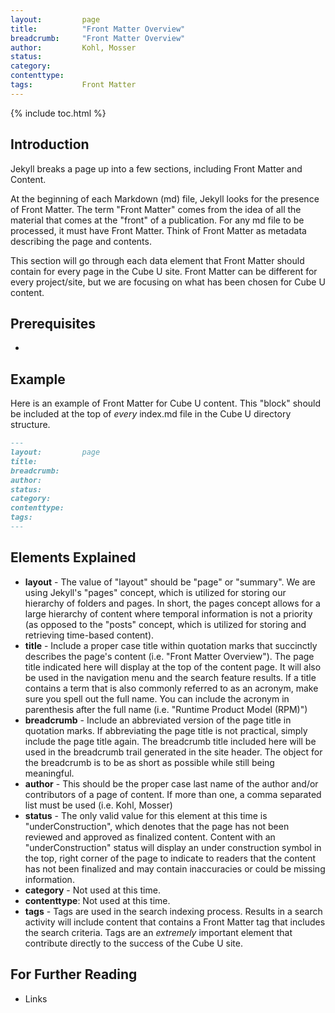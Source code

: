 ```yaml
---
layout:         page
title:          "Front Matter Overview"
breadcrumb:     "Front Matter Overview"
author:         Kohl, Mosser
status:         
category:
contenttype:
tags:           Front Matter
---
```


{% include toc.html %}

## Introduction

Jekyll breaks a page up into a few sections, including Front Matter and Content.

At the beginning of each Markdown (md) file, Jekyll looks for the presence of 
Front Matter. The term "Front Matter" comes from the idea of all the material 
that comes at the "front" of a publication. For any md file to be processed, 
it must have Front Matter.  Think of Front Matter as metadata describing the 
page and contents.

This section will go through each data element that Front Matter should contain 
for every page in the Cube U site.  Front Matter can be different for every
project/site, but we are focusing on what has been chosen for Cube U content.

## Prerequisites

 * 

## Example

Here is an example of Front Matter for Cube U content.  This "block" should be
included at the top of *every* index.md file in the Cube U directory structure.

```markdown
---
layout:         page
title:
breadcrumb:
author:
status:
category:
contenttype:
tags:
---
``` 

## Elements Explained

* **layout** - The value of "layout" should be "page" or "summary". We are using Jekyll's 
  "pages" concept, which is utilized for storing our hierarchy of folders and 
  pages. In short, the pages concept allows for a large hierarchy of content 
  where temporal information is not a priority (as opposed to the "posts" 
  concept, which is utilized for storing and retrieving time-based content). 
* **title** - Include a proper case title within quotation marks that succinctly 
    describes the page's content (i.e. "Front Matter Overview"). The page title 
    indicated here will display at the top of the content page. It will also be 
    used in the navigation menu and the search feature results. If a title 
    contains a term that is also commonly referred to as an acronym, make sure 
    you spell out the full name.  You can include the acronym in parenthesis 
    after the full name (i.e. "Runtime Product Model (RPM)")
* **breadcrumb** - Include an abbreviated version of the page title in quotation 
    marks.  If abbreviating the page title is not practical, simply include the 
    page title again.  The breadcrumb title included here will be used in the 
    breadcrumb trail generated in the site header. The object for the breadcrumb 
    is to be as short as possible while still being meaningful.
* **author** - This should be the proper case last name of the author and/or 
    contributors of a page of content.  If more than one, a comma separated list 
    must be used (i.e. Kohl, Mosser)
* **status** - The only valid value for this element at this time is 
    "underConstruction", which denotes that the page has not been reviewed and 
    approved as finalized content.  Content with an "underConstruction" status 
    will display an under construction symbol in the top, right corner of the 
    page to indicate to readers that the content has not been finalized and may 
    contain inaccuracies or could be missing information.
* **category** - Not used at this time.
* **contenttype**: Not used at this time.
* **tags** - Tags are used in the search indexing process.  Results in a search 
    activity will include content that contains a Front Matter tag that includes 
    the search criteria.  Tags are an *extremely* important element that 
    contribute directly to the success of the Cube U site.

## For Further Reading

* Links